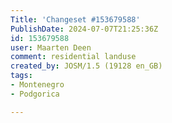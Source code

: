 ```yaml
---
Title: 'Changeset #153679588'
PublishDate: 2024-07-07T21:25:36Z
id: 153679588
user: Maarten Deen
comment: residential landuse
created_by: JOSM/1.5 (19128 en_GB)
tags:
- Montenegro
- Podgorica

---
```

